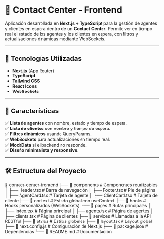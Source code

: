 # 🏢 Contact Center - Frontend  

Aplicación desarrollada en **Next.js + TypeScript** para la gestión de agentes y clientes en espera dentro de un **Contact Center**. Permite ver en tiempo real el estado de los agentes y los clientes en espera, con filtros y actualizaciones dinámicas mediante WebSockets.  

---

## 🚀 **Tecnologías Utilizadas**  
- **Next.js** (App Router)  
- **TypeScript**  
- **Tailwind CSS**  
- **React Icons**  
- **WebSockets**  

---

## 📌 **Características**  
✅ **Lista de agentes** con nombre, estado y tiempo de espera.  
✅ **Lista de clientes** con nombre y tiempo de espera.  
✅ **Filtros dinámicos** usando QueryParams.  
✅ **WebSockets** para actualizaciones en tiempo real.  
✅ **MockData** si el backend no responde.  
✅ **Diseño minimalista y responsive**.  

---

## 🛠 **Estructura del Proyecto**  

📂 contact-center-frontend 
├── 📂 components # Componentes reutilizables │ ├── Header.tsx # Barra de navegación │ ├── Footer.tsx # Pie de página │ ├── AgentCard.tsx # Tarjeta de agente │ ├── ClientCard.tsx # Tarjeta de cliente ├── 📂 context # Estado global con useContext ├── 📂 hooks # Hooks personalizados (WebSockets) ├── 📂 pages # Rutas principales │ ├── index.tsx # Página principal │ ├── agents.tsx # Página de agentes │ ├── clients.tsx # Página de clientes ├── 📂 services # Llamadas a la API RESTful ├── 📂 styles # Estilos globales ├── 📄 layout.tsx # Layout global ├── 📄 next.config.js # Configuración de Next.js ├── 📄 package.json # Dependencias └── 📄 README.md # Documentación
